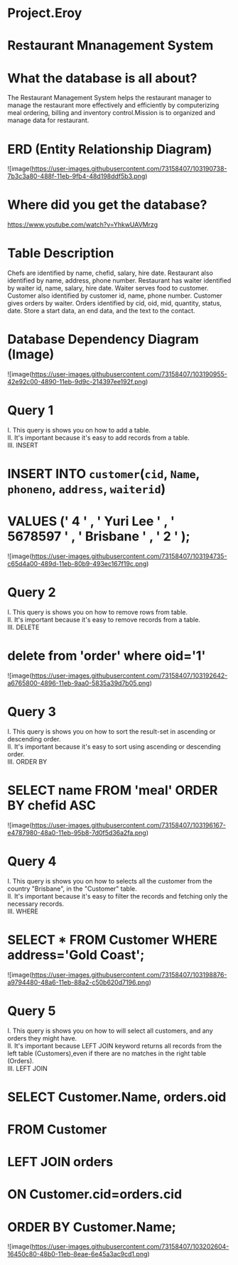 # Project.Eroy

# Restaurant Mnanagement System

# What the database is all about? 

The Restaurant Management System  helps the restaurant manager to manage the restaurant more effectively and efficiently by computerizing meal ordering, billing and inventory control.Mission is to organized and manage data for restaurant.


# ERD (Entity Relationship Diagram)

![image(https://user-images.githubusercontent.com/73158407/103190738-7b3c3a80-488f-11eb-9fb4-48d198ddf5b3.png)


# Where did you get the database?

https://www.youtube.com/watch?v=YhkwUAVMrzg

# Table Description
Chefs are identified by name, chefid, salary, hire date. Restaurant also identified by name, address, phone number. Restaurant has waiter identified by waiter id, name, salary, hire date. Waiter serves food to customer. Customer also identified by customer id, name, phone number. Customer gives orders by waiter. Orders identified by cid, oid, mid, quantity, status, date.
Store a start data, an end data, and the text to the contact.

# Database Dependency Diagram (Image)

![image(https://user-images.githubusercontent.com/73158407/103190955-42e92c00-4890-11eb-9d9c-214397ee192f.png)

 
  # Query 1
  I. This query is shows you on how to add a table.                                                                                               
  II. It's important because it's easy to add records from a table.                                                                                              
  III. INSERT        
  # INSERT INTO `customer`(`cid`, `Name`, `phoneno`, `address`, `waiterid`)                                                                             
  # VALUES (' 4 ' , ' Yuri Lee ' , ' 5678597 ' , ' Brisbane ' , ' 2 ' );                                                                          
  ![image(https://user-images.githubusercontent.com/73158407/103194735-c65d4a00-489d-11eb-80b9-493ec167f19c.png)

 # Query 2   
 I. This query is shows you on how to remove rows from table.                                                                                                           
 II. It's important because it's easy to remove records from a table.                                                                                                
 III.  DELETE       
 # delete from 'order' where oid='1'                                                            
 ![image(https://user-images.githubusercontent.com/73158407/103192642-a6765800-4896-11eb-9aa0-5835a39d7b05.png)
  
  
  # Query 3                              
 I. This query is shows you on how to sort the result-set in ascending or descending order.                                                                                
 II. It's important because it's easy to sort using ascending or descending order.                                                                            
 III. ORDER BY         
 # SELECT name FROM 'meal' ORDER BY chefid ASC                                                                         
 ![image(https://user-images.githubusercontent.com/73158407/103196167-e4787980-48a0-11eb-95b8-7d0f5d36a2fa.png)
     
     
  # Query 4
  I. This query is shows you on how to selects all the customer from the country "Brisbane", in the "Customer" table.                            
  II. It's important because it's easy to filter the records and fetching only the necessary records.                                       
  III. WHERE         
  # SELECT * FROM Customer WHERE address='Gold Coast';                                                                         
 ![image(https://user-images.githubusercontent.com/73158407/103198876-a9794480-48a6-11eb-88a2-c50b620d7196.png)
     
     

# Query 5
  I. This query is shows you on how to will select all customers, and any orders they might have.                                                     
  II. It's important because LEFT JOIN keyword returns all records from the left table (Customers),even if there are no matches in the 
  right table (Orders).                      
  III. LEFT JOIN    
  # SELECT Customer.Name, orders.oid                                                                            
  # FROM Customer                                                                                                       
  # LEFT JOIN orders                                                                                                  
  # ON Customer.cid=orders.cid                                                                                            
  # ORDER BY Customer.Name;                                                                                             
 ![image(https://user-images.githubusercontent.com/73158407/103202604-16450c80-48b0-11eb-8eae-6e45a3ac9cd1.png)
     
     


